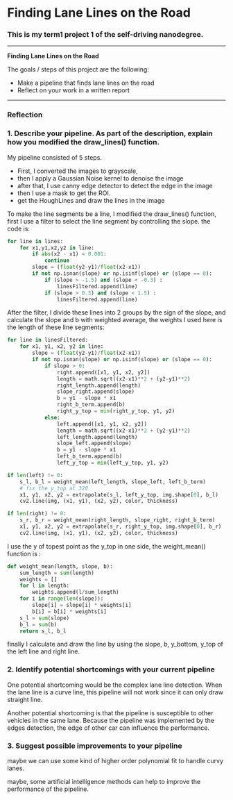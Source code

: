 # **Finding Lane Lines on the Road**

### This is my term1 project 1 of the self-driving nanodegree.

---

**Finding Lane Lines on the Road**

The goals / steps of this project are the following:
* Make a pipeline that finds lane lines on the road
* Reflect on your work in a written report


[//]: # (Image References)

[image1]: ./examples/grayscale.jpg "Grayscale"

---

### Reflection

### 1. Describe your pipeline. As part of the description, explain how you modified the draw_lines() function.

My pipeline consisted of 5 steps.

* First, I converted the images to grayscale,
* then I apply a Gaussian Noise kernel to denoise the image
* after that, I use canny edge detector to detect the edge in the image
* then I use a mask to get the ROI.
* get the HoughLines and draw the lines in the image

To make the line segments be a line, I modified the draw_lines() function, first I use a filter to select the line segment by controlling the slope. the code is:

```python
for line in lines:
    for x1,y1,x2,y2 in line:
        if abs(x2 - x1) < 0.001:
            continue
        slope = (float(y2-y1)/float(x2-x1))
        if not np.isnan(slope) or np.isinf(slope) or (slope == 0):
            if (slope > -1.5) and (slope < -0.3) :
                linesFiltered.append(line)
            if (slope > 0.3) and (slope < 1.5) :
                linesFiltered.append(line)
```
After the filter, I divide these lines into 2 groups by the sign of the slope, and calculate the slope and b with weighted average, the weights I used here is the length of these line segments:

```python
for line in linesFiltered:
    for x1, y1, x2, y2 in line:
        slope = (float(y2-y1)/float(x2-x1))
        if not np.isnan(slope) or np.isinf(slope) or (slope == 0):
            if slope > 0:
                right.append([x1, y1, x2, y2])
                length = math.sqrt((x2-x1)**2 + (y2-y1)**2)
                right_length.append(length)
                slope_right.append(slope)
                b = y1 - slope * x1
                right_b_term.append(b)
                right_y_top = min(right_y_top, y1, y2)
            else:
                left.append([x1, y1, x2, y2])
                length = math.sqrt((x2-x1)**2 + (y2-y1)**2)
                left_length.append(length)
                slope_left.append(slope)
                b = y1 - slope * x1
                left_b_term.append(b)
                left_y_top = min(left_y_top, y1, y2)

if len(left) != 0:
    s_l, b_l = weight_mean(left_length, slope_left, left_b_term)
    # fix the y_top at 320
    x1, y1, x2, y2 = extrapolate(s_l, left_y_top, img.shape[0], b_l)
    cv2.line(img, (x1, y1), (x2, y2), color, thickness)

if len(right) != 0:
    s_r, b_r = weight_mean(right_length, slope_right, right_b_term)
    x1, y1, x2, y2 = extrapolate(s_r, right_y_top, img.shape[0], b_r)
    cv2.line(img, (x1, y1), (x2, y2), color, thickness)
```

I use the y of topest point as the y_top in one side, the weight_mean() function is :

```python
def weight_mean(length, slope, b):
    sum_length = sum(length)
    weights = []
    for l in length:
        weights.append(l/sum_length)
    for i in range(len(slope)):
        slope[i] = slope[i] * weights[i]
        b[i] = b[i] * weights[i]
    s_l = sum(slope)
    b_l = sum(b)
    return s_l, b_l
```


finally I calculate and draw the line by using the slope, b, y_bottom, y_top of the left line and right line.


### 2. Identify potential shortcomings with your current pipeline


One potential shortcoming would be the complex lane line detection. When the lane line is a curve line, this pipeline will not work since it can only draw straight line.

Another potential shortcoming is that the pipeline is susceptible to other vehicles in the same lane. Because the pipeline was implemented by the edges detection, the edge of other car can influence the performance.


### 3. Suggest possible improvements to your pipeline
maybe we can use some kind of higher order polynomial fit to handle curvy lanes.

maybe, some artificial intelligence methods can help to improve the performance of the pipeline.
